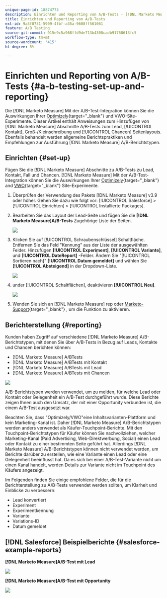 ```yaml
---
unique-page-id: 18874773
description: Einrichten und Reporting von A/B-Tests - [!DNL Marketo Measure]
title: Einrichten und Reporting von A/B-Tests
exl-id: 9a3f0731-5909-4fbf-a35a-9608ff561061
feature: A/B Testing
source-git-commit: 915e9c5a968ffd9de713b4308cadb91768613fc5
workflow-type: tm+mt
source-wordcount: '415'
ht-degree: 5%

---
```


# Einrichten und Reporting von A/B-Tests {#a-b-testing-set-up-and-reporting}

Die [!DNL Marketo Measure] Mit der A/B-Test-Integration können Sie die Auswirkungen Ihrer [Optimizely](https://www.optimizely.com/){target="_blank"} und VWO-Site-Experimente. Dieser Artikel enthält Anweisungen zum Hinzufügen von [!DNL Marketo Measure] Abschnitte A/B-Tests zum Lead, [!UICONTROL Kontakt], Groß-/Kleinschreibung und [!UICONTROL Chancen] Seitenlayouts. Ebenfalls behandelt werden allgemeine Berichtspraktiken und Empfehlungen zur Ausführung [!DNL Marketo Measure] A/B-Berichtstypen.

## Einrichten {#set-up}

Fügen Sie die [!DNL Marketo Measure] Abschnitte zu A/B-Tests zu Lead, Kontakt, Fall und Chancen. [!DNL Marketo Measure] Mit der A/B-Test-Integration können Sie die Auswirkungen Ihrer [Optimizely](https://www.optimizely.com/){target="_blank"} and [VWO](https://vwo.com/){target="_blank"} Site-Experimente.

1. Überprüfen der Verwendung des Pakets [!DNL Marketo Measure] v3.9 oder höher. Gehen Sie dazu wie folgt vor: [!UICONTROL Salesforce] >[!UICONTROL Einrichten] > [!UICONTROL Installierte Packages].
1. Bearbeiten Sie das Layout der Lead-Seite und fügen Sie die **[!DNL Marketo Measure]A/B-Tests** Zugehörige Liste der Seiten.

   ![](assets/1.png)

1. Klicken Sie auf [!UICONTROL Schraubenschlüssel] Schaltfläche. Entfernen Sie das Feld &quot;Kennung&quot; aus der Liste der ausgewählten Felder. Hinzufügen **[!UICONTROL Experiment]**, **[!UICONTROL Variante]**, und **[!UICONTROL DateReport]** -Felder. Ändern Sie &quot;[!UICONTROL Sortieren nach]&quot; **[!UICONTROL Datum gemeldet]** und wählen Sie **[!UICONTROL Absteigend]** in der Dropdown-Liste.

   ![](assets/2.png)

1. under [!UICONTROL Schaltflächen], deaktivieren **[!UICONTROL Neu]**.

   ![](assets/3.png)

1. Wenden Sie sich an [!DNL Marketo Measure] rep oder [Marketo-Support](https://nation.marketo.com/t5/support/ct-p/Support){target="_blank"} , um die Funktion zu aktivieren.

## Berichterstellung {#reporting}

Kunden haben Zugriff auf verschiedene [!DNL Marketo Measure] A/B-Berichtstypen, mit denen Sie über A/B-Tests in Bezug auf Leads, Kontakte und Chancen berichten können:

* [!DNL Marketo Measure] A/BTests
* [!DNL Marketo Measure] A/BTests mit Kontakt
* [!DNL Marketo Measure] A/BTests mit Lead
* [!DNL Marketo Measure] A/BTests mit Chancen

![](assets/4.png)

A/B-Berichtstypen werden verwendet, um zu melden, für welche Lead oder Kontakt oder Gelegenheit ein A/B-Test durchgeführt wurde. Diese Berichte zeigen Ihnen auch den Umsatz, der mit einer Opportunity verbunden ist, die einem A/B-Test ausgesetzt war.

Beachten Sie, dass &quot;Optimizely/VWO&quot;eine Inhaltsvarianten-Plattform und kein Marketing-Kanal ist. Daher [!DNL Marketo Measure] A/B-Berichtstypen werden anders verwendet als Käufer-Touchpoint-Berichte. Mit den Touchpoint-Berichtstypen für Käufer können Sie nachvollziehen, welcher Marketing-Kanal (Paid Advertising, Web-Direktwerbung, Social) einen Lead oder Kontakt zu einer bestimmten Seite geführt hat. Allerdings [!DNL Marketo Measure] A/B-Berichtstypen können nicht verwendet werden, um Berichte darüber zu erstellen, wie eine Variante einen Lead oder eine Gelegenheit beeinflusst hat. Da es sich bei einer A/B-Test-Variante nicht um einen Kanal handelt, werden Details zur Variante nicht im Touchpoint des Käufers angezeigt.

Im Folgenden finden Sie einige empfohlene Felder, die für die Berichterstellung zu A/B-Tests verwendet werden sollten, um Klarheit und Einblicke zu verbessern:

* Lead konvertiert
* Experiment
* Experimentkennung
* Variante
* Variations-ID
* Datum gemeldet

## [!DNL Salesforce] Beispielberichte {#salesforce-example-reports}

**[!DNL Marketo Measure]A/B-Test mit Lead**

![](assets/5.png)

**[!DNL Marketo Measure]A/B-Test mit Opportunity**

![](assets/6.png)
